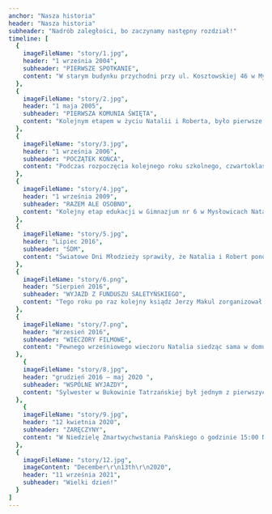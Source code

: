 ```yaml
---
anchor: "Nasza historia"
header: "Nasza historia"
subheader: "Nadrób zaległości, bo zaczynamy następny rozdział!"
timeline: [
  {
    imageFileName: "story/1.jpg",
    header: "1 września 2004",
    subheader: "PIERWSZE SPOTKANIE",
    content: "W starym budynku przychodni przy ul. Kosztowskiej 46 w Mysłowicach, po kompletnym remoncie powstała Nowa Szkoła Podstawowa nr 16 im. Jerzego Chromika. Po uroczystej akademii z okazji rozpoczęcia roku szkolnego wszyscy uczniowie, włącznie z grzeczną drugoklasistką Natalią rozeszli się do swoich klas. Wychowawczyni Gabriela Proksa przywitała swoich uczniów i wtedy do klasy dziarskim krokiem wszedł On - Nowy Uczeń. Przedstawił się jako Robert Kubica i zajął swoje miejsce, ale czy wiedział, że to miejsce nie tylko w szkolnej ławce, ale i w sercu Natalii... Tak oto wyglądał początek tej Wielkiej Miłości. Jedni powiedzą, że to zwykły przypadek inni, że przeznaczenie, ale wszyscy zgodnie stwierdzą, iż od tej pory los Natalii i Roberta złączył się na wieki."
  },
  {
    imageFileName: "story/2.jpg",
    header: "1 maja 2005",
    subheader: "PIERWSZA KOMUNIA ŚWIĘTA",
    content: "Kolejnym etapem w życiu Natalii i Roberta, było pierwsze przyjęcie Komunii Świętej. Odbyło się to na Mszy Świętej odprawionej przez ówczesnego proboszcza parafii w Kosztowach, księdza Jana Michalskiego."
  },
  {
    imageFileName: "story/3.jpg",
    header: "1 września 2006",
    subheader: "POCZĄTEK KOŃCA",
    content: "Podczas rozpoczęcia kolejnego roku szkolnego, czwartoklasiści Natalia i Robert poznali nową wychowawczynię Annę Bok. Był to początek trzyletniej nauki, zabawy i wyjazdów w klasowym gronie. Robert wraz ze swoim przyjacielem Maciejem zazwyczaj siedział w ostatniej ławce. Natalia z Michaliną w ławce tuż przed nimi. Usadzenie to było często źródłem napomnień ze strony nauczycieli. W czerwcu 2006 roku wspólna edukacja Natalii i Roberta dobiegła końca. Z końcem szóstej klasy, zakończył się pewien etap w ich życiu."
  },
  {
    imageFileName: "story/4.jpg",
    header: "1 września 2009",
    subheader: "RAZEM ALE OSOBNO",
    content: "Kolejny etap edukacji w Gimnazjum nr 6 w Mysłowicach Natalia i Robert odbyli już w osobnych klasach. Spotykali się na apelach, akademiach, idąc razem ze sztandarem czy też na przerwach, jednak zazwyczaj obracali się w osobnych gronach znajomych. Był to początek ich rozłąki, która trwała przez cały czas liceum i pierwszego roku studiów."
  },
  {
    imageFileName: "story/5.jpg",
    header: "Lipiec 2016",
    subheader: "ŚDM",
    content: "Światowe Dni Młodzieży sprawiły, że Natalia i Robert ponownie odnaleźli się na ścieżkach swojego życia. Wraz z resztą okolicznej młodzieży udzielali się przy parafii. Zaowocowało to imprezami i grillami u wspólnych znajomych w Imielinie i Kosztowach."
  },
  {
    imageFileName: "story/6.png",
    header: "Sierpień 2016",
    subheader: "WYJAZD Z FUNDUSZU SALETYŃSKIEGO",
    content: "Tego roku po raz kolejny ksiądz Jerzy Makul zorganizował wyjazd dla wolontariuszy. Zarówno Robert jak i Natalia udzielali się w Funduszu Pomocy Dzieciom i Młodzieży im. Marki Bożej z La Salette i wzięli udział w tym wyjeździe. Wtedy zaczęły się ich rozmowy i spacery."
  },
  {
    imageFileName: "story/7.png",
    header: "Wrzesień 2016",
    subheader: "WIECZORY FILMOWE",
    content: "Pewnego wrześniowego wieczoru Natalia siedząc sama w domu bardzo się nudziła. Rodzina była nieobecna, znajomi byli zajęci i wtedy pojawił się pomysł. Zadzwonić do Roberta. Jak pomyślała tak zrobiła. Postanowili obejrzeć film. Romantyczna balkonowa sceneria i huśtawka zaowocowały późniejszymi, regularnymi wieczorami filmowymi. Robert tworzył też stronę Rady Osiedla koordynowaną m. in. przez tatę Natalii. Wpłynęło to na kolejne spotkania dwojga, jeszcze wtedy przyjaciół."
  },
    {
    imageFileName: "story/8.jpg",
    header: "grudzień 2016 – maj 2020 ",
    subheader: "WSPÓLNE WYJAZDY",
    content: "Sylwester w Bukowinie Tatrzańskiej był jednym z pierwszych wspólnych wyjazdów. Kolejnymi były wyjazdy do Wrocławia, Poznania i Gdańska do ich ulubionej sieci hoteli PURO. Nie można pominąć wyjazdu do Wiednia, gdzie Robert zabrał Natalię na przymiarkę pierścionka u Tiffany’ego. Były też wyjazdy w gronie rodzinnym jak narty w Milówce czy wizyta u Ignacio w Hiszpanii."
  },
    {
    imageFileName: "story/9.jpg",
    header: "12 kwietnia 2020",
    subheader: "ZARĘCZYNY",
    content: "W Niedzielę Zmartwychwstania Pańskiego o godzinie 15:00 Natalia wraz Rodzicami i Grześkiem modliła się w salonie koronkę. W pewnym momencie po słowach „dla Jego bolesnej męki..” do salonu wkroczył Robert z bukietem kwiatów. Zaskoczona Natalia niczego się nie spodziewając zaprosiła go i wspólnie dokończyli modlitwę. Pomyślała sobie, że bukiet to dość dziwny prezent świąteczny, ale w sumie umawiali się, iż nie będą sobie robić prezentów ze względu na zamknięte sklepy i obostrzenia. Po zakończonej modlitwie Robert zadał „To” pytanie i wszyscy spędzili wieczór na radosnym świętowaniu."
  },
  {
    imageFileName: "story/12.jpg",
    imageContent: "December\r\n13th\r\n2020",
    header: "11 września 2021",
    subheader: "Wielki dzień!"
  }
]
---
```


